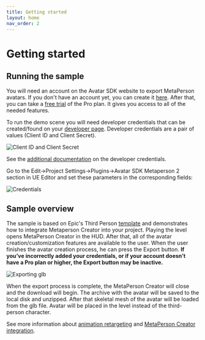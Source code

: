 ```yaml
---
title: Getting started
layout: home
nav_order: 2
---
```


# [](#header-1)Getting started

## Running the sample

You will need an account on the Avatar SDK website to export MetaPerson avatars. If you don't have an account yet, you can create it [here](https://accounts.avatarsdk.com/). After that, you can take a [free trial](https://avatarsdk.com/pricing-cloud/) of the Pro plan. It gives you access to all of the needed features.

To run the demo scene you will need developer credentials that can be created/found on your [developer page](https://accounts.avatarsdk.com/developer/). Developer credentials are a pair of values (Client ID and Client Secret). 

![Client ID and Client Secret](assets/img/credentials01.png)

See the [additional documentation](https://docs.metaperson.avatarsdk.com/getting_started.html#developer-credentials) on the developer credentials. 

Go to the Edit->Project Settings->Plugins->Avatar SDK Metaperson 2 section in UE Editor and set these parameters in the corresponding fields:

![Credentials](assets/img/credentials.png)

## Sample overview

The sample is based on Epic's Third Person [template](https://docs.unrealengine.com/5.0/en-US/third-person-template-in-unreal-engine/) and demonstrates how to integrate Metaperson Creator into your project. Playing the level opens MetaPerson Creator in the HUD. After that, all of the avatar creation/customization features are available to the user. When the user finishes the avatar creation process, he can press the Export button. **If you’ve incorrectly added your credentials, or if your account doesn’t have a Pro plan or higher, the Export button may be inactive.**  

![Exporting glb](assets/img/export.png)

When the export process is complete, the MetaPerson Creator will close and the download will begin. The archive with the avatar will be saved to the local disk and unzipped. After that skeletal mesh of the avatar will be loaded from the glb file. Avatar will be placed in the level instead of the third-person character.

See more information about [animation retargeting](animation_retargeting) and  [MetaPerson Creator integration](metaperson_creator_integration).
